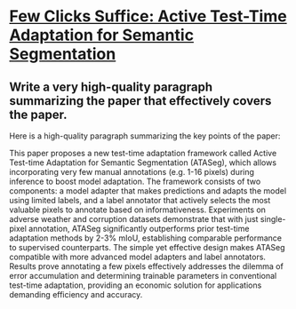 # [Few Clicks Suffice: Active Test-Time Adaptation for Semantic   Segmentation](https://arxiv.org/abs/2312.01835)

## Write a very high-quality paragraph summarizing the paper that effectively covers the paper.

 Here is a high-quality paragraph summarizing the key points of the paper:

This paper proposes a new test-time adaptation framework called Active Test-time Adaptation for Semantic Segmentation (ATASeg), which allows incorporating very few manual annotations (e.g. 1-16 pixels) during inference to boost model adaptation. The framework consists of two components: a model adapter that makes predictions and adapts the model using limited labels, and a label annotator that actively selects the most valuable pixels to annotate based on informativeness. Experiments on adverse weather and corruption datasets demonstrate that with just single-pixel annotation, ATASeg significantly outperforms prior test-time adaptation methods by 2-3% mIoU, establishing comparable performance to supervised counterparts. The simple yet effective design makes ATASeg compatible with more advanced model adapters and label annotators. Results prove annotating a few pixels effectively addresses the dilemma of error accumulation and determining trainable parameters in conventional test-time adaptation, providing an economic solution for applications demanding efficiency and accuracy.
